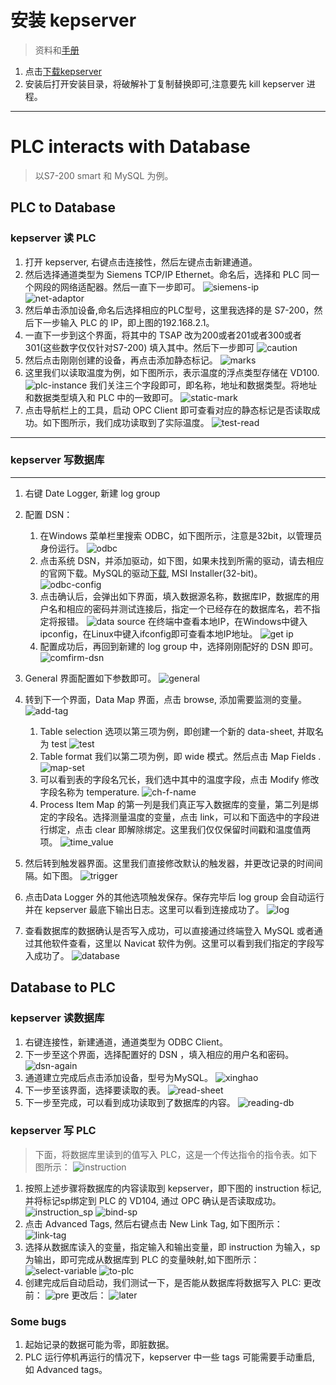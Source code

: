 # 安装 kepserver
> 资料和[手册](./使用手册)  
1. 点击[下载kepserver](./安装包/kepserver.zip)  
2. 安装后打开安装目录，将破解补丁复制替换即可,注意要先 kill kepserver 进程。
---
# PLC interacts with Database
> 以S7-200 smart 和 MySQL 为例。

## PLC to Database

### kepserver 读 PLC  
1. 打开 kepserver, 右键点击连接性，然后左键点击新建通道。
2. 然后选择通道类型为 Siemens TCP/IP Ethernet。命名后，选择和 PLC 同一个网段的网络适配器。然后一直下一步即可。
    ![siemens-ip](./img/plc_ip.png)  
    ![net-adaptor](./img/internet_adaptor.png)
3. 然后单击添加设备,命名后选择相应的PLC型号，这里我选择的是 S7-200，然后下一步输入 PLC 的 IP，即上图的192.168.2.1。
4. 一直下一步到这个界面，将其中的 TSAP 改为200或者201或者300或者301(这些数字仅仅针对S7-200) 填入其中。然后下一步即可
    ![caution](./img/caution1.png)
5. 然后点击刚刚创建的设备，再点击添加静态标记。
    ![marks](./img/mark.png)
6. 这里我们以读取温度为例，如下图所示，表示温度的浮点类型存储在 VD100.
    ![plc-instance](./img/plc_instance.png)
    我们关注三个字段即可，即名称，地址和数据类型。将地址和数据类型填入和 PLC 中的一致即可。
    ![static-mark](./img/static_mark.png)
7. 点击导航栏上的工具，启动 OPC Client 即可查看对应的静态标记是否读取成功。如下图所示，我们成功读取到了实际温度。
    ![test-read](./img/test_read.png)

---
### kepserver 写数据库
---
1. 右键 Date Logger, 新建 log group  
2. 配置 DSN：
    1. 在Windows 菜单栏里搜索 ODBC，如下图所示，注意是32bit，以管理员身份运行。
        ![odbc](./img/ODBC.png)
    2. 点击系统 DSN，并添加驱动，如下图，如果未找到所需的驱动，请去相应的官网下载。MySQL的驱动[下载](https://dev.mysql.com/downloads/connector/odbc/), MSI Installer(32-bit)。
        ![odbc-config](./img/odbc_driver.png)
    3. 点击确认后，会弹出如下界面，填入数据源名称，数据库IP，数据库的用户名和相应的密码并测试连接后，指定一个已经存在的数据库名，若不指定将报错。
        ![data source](./img/connect_database.png)
        在终端中查看本地IP，在Windows中键入ipconfig，在Linux中键入ifconfig即可查看本地IP地址。
        ![get ip](./img/get_ip.png)
    4. 配置成功后，再回到新建的 log group 中，选择刚刚配好的 DSN 即可。
        ![comfirm-dsn](./img/comfirm_dsn.png)
3. General 界面配置如下参数即可。
    ![general](./img/general.png)
4. 转到下一个界面，Data Map 界面，点击 browse, 添加需要监测的变量。
    ![add-tag](./img/add_tag.png)
    1. Table selection 选项以第三项为例，即创建一个新的 data-sheet, 并取名为 test
    ![test](./img/test.png)
    2. Table format 我们以第二项为例，即 wide 模式。然后点击 Map Fields .
    ![map-set](./img/map_set.png)
    3. 可以看到表的字段名冗长，我们选中其中的温度字段，点击 Modify 修改字段名称为 temperature.
    ![ch-f-name](./img/change_field_name.png)
    4. Process Item Map 的第一列是我们真正写入数据库的变量，第二列是绑定的字段名。选择测量温度的变量，点击 link，可以和下面选中的字段进行绑定，点击 clear 即解除绑定。这里我们仅仅保留时间戳和温度值两项。
    ![time_value](./img/time_value.png)

5. 然后转到触发器界面。这里我们直接修改默认的触发器，并更改记录的时间间隔。如下图。
    ![trigger](./img/trigger.png)
6. 点击Data Logger 外的其他选项触发保存。保存完毕后 log group 会自动运行并在 kepserver 最底下输出日志。这里可以看到连接成功了。
    ![log](./img/log.png)
8. 查看数据库的数据确认是否写入成功，可以直接通过终端登入 MySQL 或者通过其他软件查看，这里以 Navicat 软件为例。这里可以看到我们指定的字段写入成功了。
    ![database](./img/navicat.png)




## Database to PLC  

### kepserver 读数据库
1. 右键连接性，新建通道，通道类型为 ODBC Client。
2. 下一步至这个界面，选择配置好的 DSN ，填入相应的用户名和密码。
    ![dsn-again](./img/dsn_again.png)
3. 通道建立完成后点击添加设备，型号为MySQL。
    ![xinghao](./img/xinghao.png)
4. 下一步至该界面，选择要读取的表。
    ![read-sheet](./img/table_selection.png)
5. 下一步至完成，可以看到成功读取到了数据库的内容。
    ![reading-db](./img/reading_db.png)

### kepserver 写 PLC
> 下面，将数据库里读到的值写入 PLC，这是一个传达指令的指令表。如下图所示：
    ![instruction](./img/instruction_sheet.png)
1. 按照上述步骤将数据库的内容读取到 kepserver，即下图的 instruction 标记,并将标记sp绑定到 PLC 的 VD104, 通过 OPC 确认是否读取成功。
    ![instruction_sp](./img/instruction_sp.png)
    ![bind-sp](./img/bind_sp.png)
2. 点击 Advanced Tags, 然后右键点击 New Link Tag, 如下图所示：
    ![link-tag](./img/link_tag.png)
3. 选择从数据库读入的变量，指定输入和输出变量，即 instruction 为输入，sp 为输出，即可完成从数据库到 PLC 的变量映射,如下图所示：
    ![select-variable](./img/select_variable.png)
    ![to-plc](./img/to_plc.png)
4. 创建完成后自动启动，我们测试一下，是否能从数据库将数据写入 PLC:
    更改前：
    ![pre](./img/pre.png)
    更改后：
    ![later](./img/lat.png)


### Some bugs
1. 起始记录的数据可能为零，即脏数据。
2. PLC 运行停机再运行的情况下，kepserver 中一些 tags 可能需要手动重启, 如 Advanced tags。

